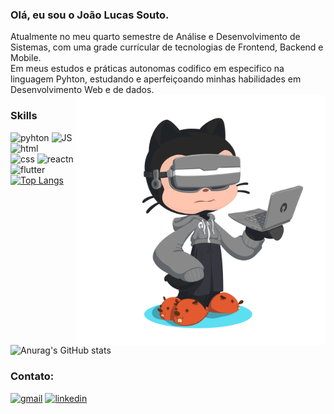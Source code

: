 ### Olá, eu sou o João Lucas Souto.
Atualmente no meu quarto semestre de Análise e Desenvolvimento de Sistemas, com uma grade currícular de tecnologias de Frontend, Backend e Mobile. <br>
Em meus estudos e práticas autonomas codifico em especifico na linguagem Pyhton, estudando e aperfeiçoando minhas habilidades em Desenvolvimento Web e de dados. <br>
<img style="width: 400px" align="right" src="https://github.com/JoaoLSouto/JoaoLSouto/blob/main/octocat-1675293530259.png">
### Skills
![pyhton](https://img.shields.io/badge/Python-14354C?style=for-the-badge&logo=python&logoColor=white)
![JS](https://img.shields.io/badge/JavaScript-323330?style=for-the-badge&logo=javascript&logoColor=F7DF1E)
![html](https://img.shields.io/badge/HTML-239120?style=for-the-badge&logo=html5&logoColor=white)
<br>
![css](https://img.shields.io/badge/CSS-239120?&style=for-the-badge&logo=css3&logoColor=white)
![reactn](https://img.shields.io/badge/React_Native-20232A?style=for-the-badge&logo=react&logoColor=61DAFB)
![flutter](https://img.shields.io/badge/Flutter-02569B?style=for-the-badge&logo=flutter&logoColor=white)
<br>
[![Top Langs](https://github-readme-stats-sigma-five.vercel.app/api/top-langs/?username=JoaoLSouto&layout=compact&theme=chartreuse-dark&show_icons=true)](https://github.com/JoaoLSouto/github-readme-stats)
<br>
![Anurag's GitHub stats](https://github-readme-stats-sigma-five.vercel.app/api?username=JoaoLSouto&theme=chartreuse-dark&show_icons=true)

<!-- [![trophy](https://github-profile-trophy.vercel.app/?username=JoaoLSouto)](https://github.com/JoaoLSouto/github-profile-trophy) -->


### Contato:

[![gmail](https://img.shields.io/badge/Gmail-D14836?style=for-the-badge&logo=gmail&logoColor=white)](mailto:contato.joaolsouto@gmail.com)
[![linkedin](https://img.shields.io/badge/LinkedIn-0077B5?style=for-the-badge&logo=linkedin&logoColor=white)](https://www.linkedin.com/in/joão-lucas-souto/)
<br>
